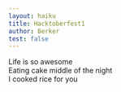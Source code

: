 ```yaml
---
layout: haiku
title: Hacktoberfest1
author: Berker
test: false
---
```


Life is so awesome <br>
Eating cake middle of the night <br>
I cooked rice for you <br>
